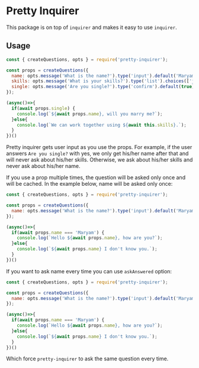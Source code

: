 # Pretty Inquirer

This package is on top of `inquirer` and makes it easy to use `inquirer`.

## Usage

```javascript
const { createQuestions, opts } = require('pretty-inquirer');

const props = createQuestions({
  name: opts.message('What is the name?').type('input').default('Maryam'),
  skills: opts.message('What is your skills?').type('list').choices(['js', 'html', 'css']).default(0),
  single: opts.message('Are you single?').type('confirm').default(true),
});

(async()=>{
  if(await props.single) {
    console.log(`${await props.name}, will you marry me?`);
  }else{
    console.log(`We can work together using ${await this.skills}.`);
  }
})()

```
Pretty inquirer gets user input as you use the props. For example, if the user answers `Are you single?` with yes, we only get his/her name after that and will never ask about his/her skills. Otherwise, we ask about his/her skills and never ask about his/her name.

If you use a prop multiple times, the question will be asked only once and will be cached. In the example below, name will be asked only once:

```javascript
const { createQuestions, opts } = require('pretty-inquirer');

const props = createQuestions({
  name: opts.message('What is the name?').type('input').default('Maryam'),
});

(async()=>{
  if(await props.name === 'Maryam') {
    console.log(`Hello ${await props.name}, how are you?`);
  }else{
    console.log(`${await props.name} I don't know you.`);
  }
})()
```

If you want to ask name every time you can use `askAnswered` option:

```javascript
const { createQuestions, opts } = require('pretty-inquirer');

const props = createQuestions({
  name: opts.message('What is the name?').type('input').default('Maryam').askAnswered(true),
});

(async()=>{
  if(await props.name === 'Maryam') {
    console.log(`Hello ${await props.name}, how are you?`);
  }else{
    console.log(`${await props.name} I don't know you.`);
  }
})()
```

Which force `pretty-inquirer` to ask the same question every time.
